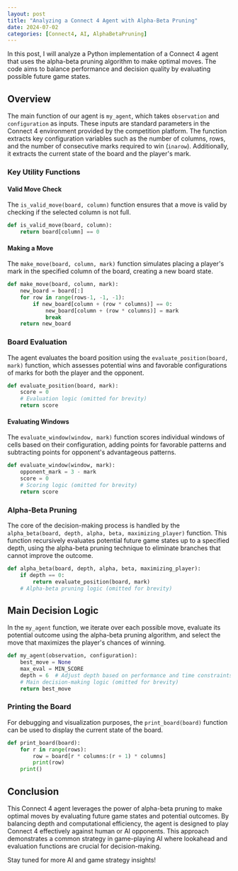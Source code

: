 ```yaml
---
layout: post
title: "Analyzing a Connect 4 Agent with Alpha-Beta Pruning"
date: 2024-07-02
categories: [Connect4, AI, AlphaBetaPruning]
---
```


In this post, I will analyze a Python implementation of a Connect 4 agent that uses the alpha-beta pruning algorithm to make optimal moves. The code aims to balance performance and decision quality by evaluating possible future game states.

## Overview

The main function of our agent is `my_agent`, which takes `observation` and `configuration` as inputs. These inputs are standard parameters in the Connect 4 environment provided by the competition platform. The function extracts key configuration variables such as the number of columns, rows, and the number of consecutive marks required to win (`inarow`). Additionally, it extracts the current state of the board and the player's mark.

### Key Utility Functions

#### Valid Move Check

The `is_valid_move(board, column)` function ensures that a move is valid by checking if the selected column is not full.

```python
def is_valid_move(board, column):
    return board[column] == 0
```

#### Making a Move

The `make_move(board, column, mark)` function simulates placing a player's mark in the specified column of the board, creating a new board state.

```python
def make_move(board, column, mark):
    new_board = board[:]
    for row in range(rows-1, -1, -1):
        if new_board[column + (row * columns)] == 0:
            new_board[column + (row * columns)] = mark
            break
    return new_board
```

### Board Evaluation

The agent evaluates the board position using the `evaluate_position(board, mark)` function, which assesses potential wins and favorable configurations of marks for both the player and the opponent.

```python
def evaluate_position(board, mark):
    score = 0
    # Evaluation logic (omitted for brevity)
    return score
```

#### Evaluating Windows

The `evaluate_window(window, mark)` function scores individual windows of cells based on their configuration, adding points for favorable patterns and subtracting points for opponent's advantageous patterns.

```python
def evaluate_window(window, mark):
    opponent_mark = 3 - mark
    score = 0
    # Scoring logic (omitted for brevity)
    return score
```

### Alpha-Beta Pruning

The core of the decision-making process is handled by the `alpha_beta(board, depth, alpha, beta, maximizing_player)` function. This function recursively evaluates potential future game states up to a specified depth, using the alpha-beta pruning technique to eliminate branches that cannot improve the outcome.

```python
def alpha_beta(board, depth, alpha, beta, maximizing_player):
    if depth == 0:
        return evaluate_position(board, mark)
    # Alpha-beta pruning logic (omitted for brevity)
```

## Main Decision Logic

In the `my_agent` function, we iterate over each possible move, evaluate its potential outcome using the alpha-beta pruning algorithm, and select the move that maximizes the player's chances of winning.

```python
def my_agent(observation, configuration):
    best_move = None
    max_eval = MIN_SCORE
    depth = 6  # Adjust depth based on performance and time constraints
    # Main decision-making logic (omitted for brevity)
    return best_move
```

### Printing the Board

For debugging and visualization purposes, the `print_board(board)` function can be used to display the current state of the board.

```python
def print_board(board):
    for r in range(rows):
        row = board[r * columns:(r + 1) * columns]
        print(row)
    print()
```

## Conclusion

This Connect 4 agent leverages the power of alpha-beta pruning to make optimal moves by evaluating future game states and potential outcomes. By balancing depth and computational efficiency, the agent is designed to play Connect 4 effectively against human or AI opponents. This approach demonstrates a common strategy in game-playing AI where lookahead and evaluation functions are crucial for decision-making.

Stay tuned for more AI and game strategy insights!


